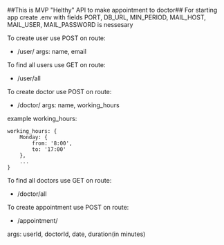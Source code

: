##This is MVP "Helthy" API to make appointment to doctor##
For starting app create .env with fields PORT, DB_URL, MIN_PERIOD, MAIL_HOST, MAIL_USER, MAIL_PASSWORD is nessesary

To create user use POST on route:

- /user/
  args: name, email

To find all users use GET on route:

- /user/all

To create doctor use POST on route:

- /doctor/
  args: name, working_hours

example working_hours:

```
working_hours: {
    Monday: {
        from: '8:00',
        to: '17:00'
    },
    ...
}
```

To find all doctors use GET on route:

- /doctor/all

To create appointment use POST on route:

- /appointment/

args: userId, doctorId, date, duration(in minutes)

